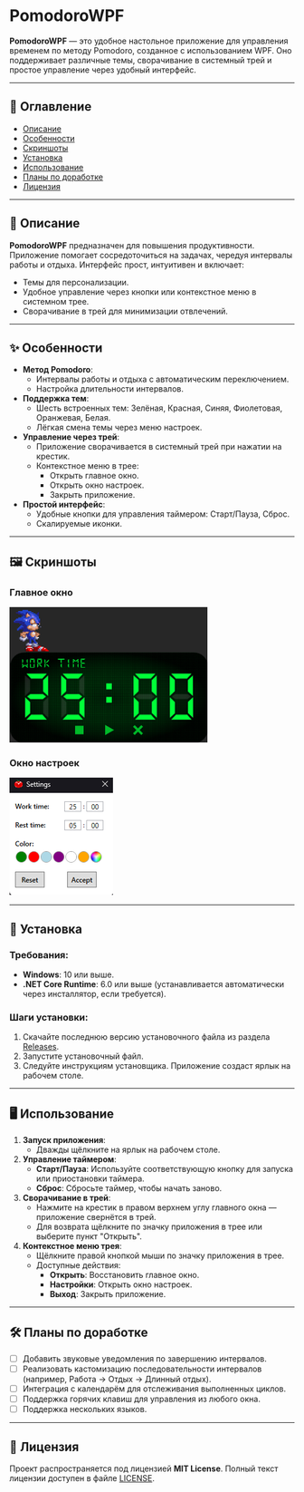 # PomodoroWPF

**PomodoroWPF** — это удобное настольное приложение для управления временем по методу Pomodoro, созданное с использованием WPF. Оно поддерживает различные темы, сворачивание в системный трей и простое управление через удобный интерфейс.

---

## 📖 Оглавление

- [Описание](#описание)
- [Особенности](#особенности)
- [Скриншоты](#скриншоты)
- [Установка](#установка)
- [Использование](#использование)
- [Планы по доработке](#планы-по-доработке)
- [Лицензия](#лицензия)

---

## 📝 Описание

**PomodoroWPF** предназначен для повышения продуктивности. Приложение помогает сосредоточиться на задачах, чередуя интервалы работы и отдыха. Интерфейс прост, интуитивен и включает:

- Темы для персонализации.
- Удобное управление через кнопки или контекстное меню в системном трее.
- Сворачивание в трей для минимизации отвлечений.

---

## ✨ Особенности

- **Метод Pomodoro**:
  - Интервалы работы и отдыха с автоматическим переключением.
  - Настройка длительности интервалов.
- **Поддержка тем**:
  - Шесть встроенных тем: Зелёная, Красная, Синяя, Фиолетовая, Оранжевая, Белая.
  - Лёгкая смена темы через меню настроек.
- **Управление через трей**:
  - Приложение сворачивается в системный трей при нажатии на крестик.
  - Контекстное меню в трее:
    - Открыть главное окно.
    - Открыть окно настроек.
    - Закрыть приложение.
- **Простой интерфейс**:
  - Удобные кнопки для управления таймером: Старт/Пауза, Сброс.
  - Скалируемые иконки.

---

## 🖼 Скриншоты

### Главное окно

![Главное окно](./images/main.png)

### Окно настроек

![Окно настроек](./images/settings.png)

---

## 🚀 Установка

### Требования:
- **Windows**: 10 или выше.
- **.NET Core Runtime**: 6.0 или выше (устанавливается автоматически через инсталлятор, если требуется).

### Шаги установки:
1. Скачайте последнюю версию установочного файла из раздела [Releases](https://github.com/username/PomodoroWPF/releases).
2. Запустите установочный файл.
3. Следуйте инструкциям установщика. Приложение создаст ярлык на рабочем столе.

---

## 🖥 Использование

1. **Запуск приложения**:
   - Дважды щёлкните на ярлык на рабочем столе.
2. **Управление таймером**:
   - **Старт/Пауза**: Используйте соответствующую кнопку для запуска или приостановки таймера.
   - **Сброс**: Сбросьте таймер, чтобы начать заново.
3. **Сворачивание в трей**:
   - Нажмите на крестик в правом верхнем углу главного окна — приложение свернётся в трей.
   - Для возврата щёлкните по значку приложения в трее или выберите пункт "Открыть".
4. **Контекстное меню трея**:
   - Щёлкните правой кнопкой мыши по значку приложения в трее.
   - Доступные действия:
     - **Открыть**: Восстановить главное окно.
     - **Настройки**: Открыть окно настроек.
     - **Выход**: Закрыть приложение.

---

## 🛠 Планы по доработке

- [ ] Добавить звуковые уведомления по завершению интервалов.
- [ ] Реализовать кастомизацию последовательности интервалов (например, Работа → Отдых → Длинный отдых).
- [ ] Интеграция с календарём для отслеживания выполненных циклов.
- [ ] Поддержка горячих клавиш для управления из любого окна.
- [ ] Поддержка нескольких языков.

---

## 📄 Лицензия

Проект распространяется под лицензией **MIT License**. Полный текст лицензии доступен в файле [LICENSE](./LICENSE).